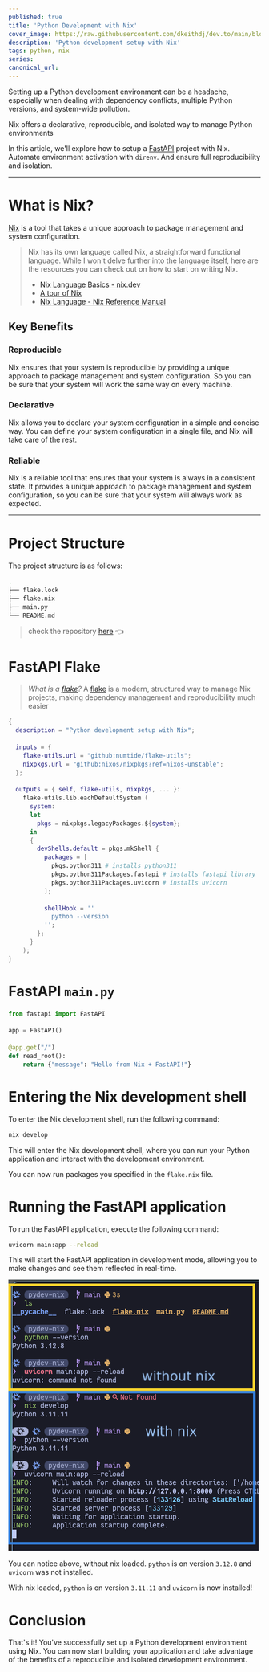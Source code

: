 ```yaml
---
published: true
title: 'Python Development with Nix'
cover_image: https://raw.githubusercontent.com/dkeithdj/dev.to/main/blog-posts/python-development-with-nix/assets/PydevNix.png
description: 'Python development setup with Nix'
tags: python, nix
series:
canonical_url:
---
```


Setting up a Python development environment can be a headache, especially when dealing with dependency conflicts, multiple Python versions, and system-wide pollution.

Nix offers a declarative, reproducible, and isolated way to manage Python environments

In this article, we'll explore how to setup a [FastAPI](https://fastapi.tiangolo.com) project with Nix. Automate environment activation with `direnv`. And ensure full reproducibility and isolation.

---

# What is Nix?

[Nix](https://nixos.org) is a tool that takes a unique approach to package management and system configuration.

> Nix has its own language called Nix, a straightforward functional language. While I won't delve further into the language itself, here are the resources you can check out on how to start on writing Nix.
>
> - [Nix Language Basics - nix.dev](https://nix.dev/tutorials/nix-language)
> - [A tour of Nix](https://nixcloud.io/tour/?id=introduction/nix)
> - [Nix Language - Nix Reference Manual](https://nixos.org/manual/nix/stable/language/)

## Key Benefits

### Reproducible

Nix ensures that your system is reproducible by providing a unique approach to package management and system configuration. So you can be sure that your system will work the same way on every machine.

### Declarative

Nix allows you to declare your system configuration in a simple and concise way. You can define your system configuration in a single file, and Nix will take care of the rest.

### Reliable

Nix is a reliable tool that ensures that your system is always in a consistent state. It provides a unique approach to package management and system configuration, so you can be sure that your system will always work as expected.

---

# Project Structure

The project structure is as follows:

```bash
.
├── flake.lock
├── flake.nix
├── main.py
└── README.md
```

> check the repository [here](https://github.com/dkeithdj/pydev-nix) 👈

# FastAPI Flake

> _What is a [flake](https://wiki.nixos.org/wiki/Flakes)?_ A [flake](https://wiki.nixos.org/wiki/Flakes) is a modern, structured way to manage Nix projects, making dependency management and reproducibility much easier

```nix
{
  description = "Python development setup with Nix";

  inputs = {
    flake-utils.url = "github:numtide/flake-utils";
    nixpkgs.url = "github:nixos/nixpkgs?ref=nixos-unstable";
  };

  outputs = { self, flake-utils, nixpkgs, ... }:
    flake-utils.lib.eachDefaultSystem (
      system:
      let
        pkgs = nixpkgs.legacyPackages.${system};
      in
      {
        devShells.default = pkgs.mkShell {
          packages = [
            pkgs.python311 # installs python311
            pkgs.python311Packages.fastapi # installs fastapi library
            pkgs.python311Packages.uvicorn # installs uvicorn
          ];

          shellHook = ''
            python --version
          '';
        };
      }
    );
}
```

# FastAPI `main.py`

```python
from fastapi import FastAPI

app = FastAPI()

@app.get("/")
def read_root():
    return {"message": "Hello from Nix + FastAPI!"}
```

# Entering the Nix development shell

To enter the Nix development shell, run the following command:

```bash
nix develop
```

This will enter the Nix development shell, where you can run your Python application and interact with the development environment.

You can now run packages you specified in the `flake.nix` file.

# Running the FastAPI application

To run the FastAPI application, execute the following command:

```bash
uvicorn main:app --reload
```

This will start the FastAPI application in development mode, allowing you to make changes and see them reflected in real-time.

![fastapi_nix](https://raw.githubusercontent.com/dkeithdj/dev.to/main/blog-posts/python-development-with-nix/assets/fastapi-nix.png)

You can notice above, without nix loaded. `python` is on version `3.12.8` and `uvicorn` was not installed.

With nix loaded, `python` is on version `3.11.11` and `uvicorn` is now installed!

# Conclusion

That's it! You've successfully set up a Python development environment using Nix. You can now start building your application and take advantage of the benefits of a reproducible and isolated development environment.
